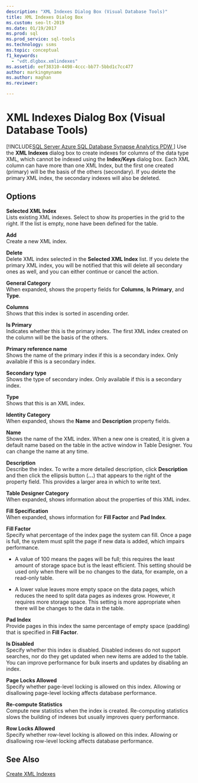 ```yaml
---
description: "XML Indexes Dialog Box (Visual Database Tools)"
title: XML Indexes Dialog Box
ms.custom: seo-lt-2019
ms.date: 01/19/2017
ms.prod: sql
ms.prod_service: sql-tools
ms.technology: ssms
ms.topic: conceptual
f1_keywords: 
  - "vdt.dlgbox.xmlindexes"
ms.assetid: eef38310-4498-4ccc-bb77-5bbd1c7cc477
author: markingmyname
ms.author: maghan
ms.reviewer: 

---
```

# XML Indexes Dialog Box (Visual Database Tools)
[!INCLUDE[SQL Server Azure SQL Database Synapse Analytics PDW ](../../includes/applies-to-version/sql-asdb-asdbmi-asa-pdw.md)]
Use the **XML Indexes** dialog box to create indexes for columns of the data type XML, which cannot be indexed using the **Index/Keys** dialog box. Each XML column can have more than one XML Index, but the first one created (primary) will be the basis of the others (secondary). If you delete the primary XML index, the secondary indexes will also be deleted.  
  
## Options  
**Selected XML Index**  
Lists existing XML indexes. Select to show its properties in the grid to the right. If the list is empty, none have been defined for the table.  
  
**Add**  
Create a new XML index.  
  
**Delete**  
Delete XML index selected in the **Selected XML Index** list. If you delete the primary XML index, you will be notified that this will delete all secondary ones as well, and you can either continue or cancel the action.  
  
**General Category**  
When expanded, shows the property fields for **Columns**, **Is Primary**, and **Type**.  
  
**Columns**  
Shows that this index is sorted in ascending order.  
  
**Is Primary**  
Indicates whether this is the primary index. The first XML index created on the column will be the basis of the others.  
  
**Primary reference name**  
Shows the name of the primary index if this is a secondary index. Only available if this is a secondary index.  
  
**Secondary type**  
Shows the type of secondary index. Only available if this is a secondary index.  
  
**Type**  
Shows that this is an XML index.  
  
**Identity Category**  
When expanded, shows the **Name** and **Description** property fields.  
  
**Name**  
Shows the name of the XML index. When a new one is created, it is given a default name based on the table in the active window in Table Designer. You can change the name at any time.  
  
**Description**  
Describe the index. To write a more detailed description, click **Description** and then click the ellipsis button (**...**) that appears to the right of the property field. This provides a larger area in which to write text.  
  
**Table Designer Category**  
When expanded, shows information about the properties of this XML index.  
  
**Fill Specification**  
When expanded, shows information for **Fill Factor** and **Pad Index**.  
  
**Fill Factor**  
Specify what percentage of the index page the system can fill. Once a page is full, the system must split the page if new data is added, which impairs performance.  
  
-   A value of 100 means the pages will be full; this requires the least amount of storage space but is the least efficient. This setting should be used only when there will be no changes to the data, for example, on a read-only table.  
  
-   A lower value leaves more empty space on the data pages, which reduces the need to split data pages as indexes grow. However, it requires more storage space. This setting is more appropriate when there will be changes to the data in the table.  
  
**Pad Index**  
Provide pages in this index the same percentage of empty space (padding) that is specified in **Fill Factor**.  
  
**Is Disabled**  
Specify whether this index is disabled. Disabled indexes do not support searches, nor do they get updated when new items are added to the table. You can improve performance for bulk inserts and updates by disabling an index.  
  
**Page Locks Allowed**  
Specify whether page-level locking is allowed on this index. Allowing or disallowing page-level locking affects database performance.  
  
**Re-compute Statistics**  
Compute new statistics when the index is created. Re-computing statistics slows the building of indexes but usually improves query performance.  
  
**Row Locks Allowed**  
Specify whether row-level locking is allowed on this index. Allowing or disallowing row-level locking affects database performance.  
  
## See Also  
[Create XML Indexes](../../relational-databases/xml/create-xml-indexes.md)  
  

